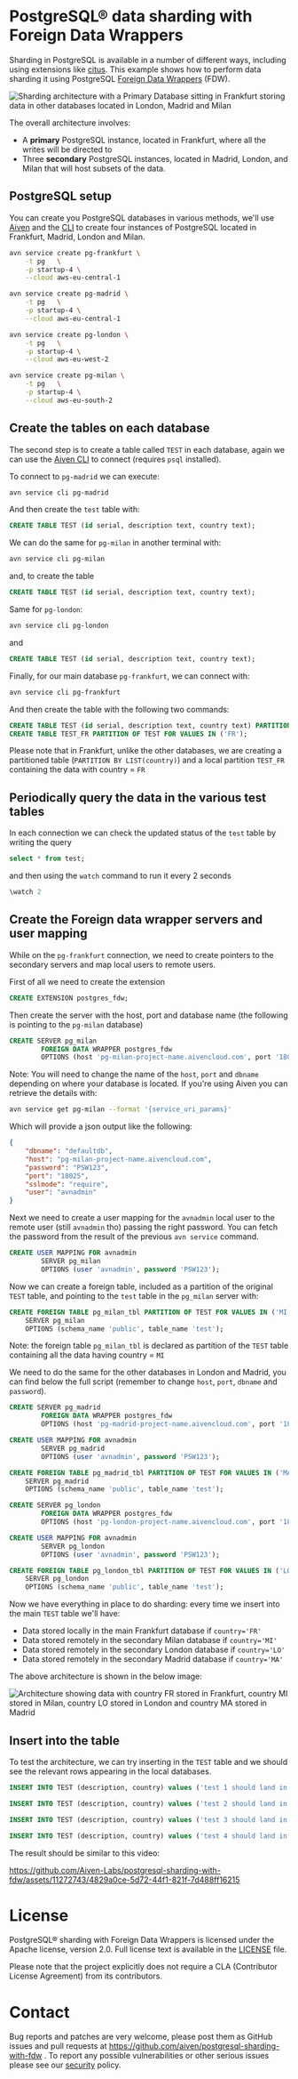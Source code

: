 # PostgreSQL® data sharding with Foreign Data Wrappers

Sharding in PostgreSQL is available in a number of different ways, including using extensions like [citus](https://github.com/citusdata/citus). This example shows how to perform data sharding it using PostgreSQL [Foreign Data Wrappers](https://www.postgresql.org/docs/current/postgres-fdw.html) (FDW).

![Sharding architecture with a Primary Database sitting in Frankfurt storing data in other databases located in London, Madrid and Milan](img/sharding_architecture.png)

The overall architecture involves:
* A **primary** PostgreSQL instance, located in Frankfurt, where all the writes will be directed to
* Three **secondary** PostgreSQL instances, located in Madrid, London, and Milan that will host subsets of the data.


## PostgreSQL setup 

You can create you PostgreSQL databases in various methods, we'll use [Aiven](https://go.aiven.io/francesco-signup) and the [CLI](https://docs.aiven.io/docs/tools/cli) to create four instances of PostgreSQL located in Frankfurt, Madrid, London and Milan. 

```bash
avn service create pg-frankfurt \
    -t pg   \
    -p startup-4 \
    --cloud aws-eu-central-1

avn service create pg-madrid \
    -t pg   \
    -p startup-4 \
    --cloud aws-eu-central-1

avn service create pg-london \
    -t pg   \
    -p startup-4 \
    --cloud aws-eu-west-2

avn service create pg-milan \
    -t pg   \
    -p startup-4 \
    --cloud aws-eu-south-2
```
## Create the tables on each database

The second step is to create a table called `TEST` in each database, again we can use the [Aiven CLI](https://docs.aiven.io/docs/tools/cli) to connect (requires `psql` installed).


To connect to `pg-madrid` we can execute:

```bash
avn service cli pg-madrid
```

And then create the `test` table with:

```sql
CREATE TABLE TEST (id serial, description text, country text);
```
We can do the same for `pg-milan` in another terminal with:

```bash
avn service cli pg-milan
```
and, to create the table

```sql
CREATE TABLE TEST (id serial, description text, country text);
```

Same for `pg-london`:

```bash
avn service cli pg-london
```

and

```sql
CREATE TABLE TEST (id serial, description text, country text);
```

Finally, for our main database `pg-frankfurt`, we can connect with:

```bash
avn service cli pg-frankfurt
```

And then create the table with the following two commands:

```sql
CREATE TABLE TEST (id serial, description text, country text) PARTITION BY LIST(country);
CREATE TABLE TEST_FR PARTITION OF TEST FOR VALUES IN ('FR');
```

Please note that in Frankfurt, unlike the other databases, we are creating a partitioned table (`PARTITION BY LIST(country)`) and a local partition `TEST_FR` containing the data with country = `FR`

## Periodically query the data in the various test tables

In each connection we can check the updated status of the  `test` table by writing the query

```sql
select * from test;
```

and then using the `watch` command to run it every 2 seconds

```sql
\watch 2
```

## Create the Foreign data wrapper servers and user mapping

While on the `pg-frankfurt` connection, we need to create pointers to the secondary servers and map local users to remote users.

First of all we need to create the extension

```sql
CREATE EXTENSION postgres_fdw;
```

Then create the server with the host, port and database name (the following is pointing to the `pg-milan` database)

```sql
CREATE SERVER pg_milan
        FOREIGN DATA WRAPPER postgres_fdw
        OPTIONS (host 'pg-milan-project-name.aivencloud.com', port '18025', dbname 'defaultdb');
```

Note: You will need to change the name of the `host`, `port` and `dbname` depending on where your database is located. If you're using Aiven you can retrieve the details with:

```bash
avn service get pg-milan --format '{service_uri_params}'
```

Which will provide a json output like the following:

```json
{
    "dbname": "defaultdb", 
    "host": "pg-milan-project-name.aivencloud.com", 
    "password": "PSW123", 
    "port": "18025", 
    "sslmode": "require", 
    "user": "avnadmin"
}
```

Next we need to create a user mapping for the `avnadmin` local user to the remote user (still `avnadmin` tho) passing the right password. You can fetch the password from the result of the previous `avn service` command.

```sql
CREATE USER MAPPING FOR avnadmin
        SERVER pg_milan
        OPTIONS (user 'avnadmin', password 'PSW123');
```

Now we can create a foreign table, included as a partition of the original `TEST` table, and pointing to the `test` table in the `pg_milan` server with:

```sql
CREATE FOREIGN TABLE pg_milan_tbl PARTITION OF TEST FOR VALUES IN ('MI')
    SERVER pg_milan
    OPTIONS (schema_name 'public', table_name 'test');
```

Note: the foreign table `pg_milan_tbl` is declared as partition of the `TEST` table containing all the data having country = `MI`

We need to do the same for the other databases in London and Madrid, you can find below the full script (remember to change `host`, `port`, `dbname` and `password`).

```sql
CREATE SERVER pg_madrid
        FOREIGN DATA WRAPPER postgres_fdw
        OPTIONS (host 'pg-madrid-project-name.aivencloud.com', port '18025', dbname 'defaultdb');

CREATE USER MAPPING FOR avnadmin
        SERVER pg_madrid
        OPTIONS (user 'avnadmin', password 'PSW123');

CREATE FOREIGN TABLE pg_madrid_tbl PARTITION OF TEST FOR VALUES IN ('MA')
    SERVER pg_madrid
    OPTIONS (schema_name 'public', table_name 'test');

CREATE SERVER pg_london
        FOREIGN DATA WRAPPER postgres_fdw
        OPTIONS (host 'pg-london-project-name.aivencloud.com', port '18025', dbname 'defaultdb');

CREATE USER MAPPING FOR avnadmin
        SERVER pg_london
        OPTIONS (user 'avnadmin', password 'PSW123');

CREATE FOREIGN TABLE pg_london_tbl PARTITION OF TEST FOR VALUES IN ('LO')
    SERVER pg_london
    OPTIONS (schema_name 'public', table_name 'test');
```

Now we have everything in place to do sharding: every time we insert into the main `TEST` table we'll have:
* Data stored locally in the main Frankfurt database if `country='FR'`
* Data stored remotely in the secondary Milan database if `country='MI'`
* Data stored remotely in the secondary London database if `country='LO'`
* Data stored remotely in the secondary Madrid database if `country='MA'`

The above architecture is shown in the below image:

![Architecture showing data with country FR stored in Frankfurt, country MI stored in Milan, country LO stored in London and country MA stored in Madrid](img/country_filters.png)

## Insert into the table

To test the architecture, we can try inserting in the `TEST` table and we should see the relevant rows appearing in the local databases.

```sql
INSERT INTO TEST (description, country) values ('test 1 should land in Frankfurt', 'FR');
```

```sql
INSERT INTO TEST (description, country) values ('test 2 should land in Madrid', 'MA');
```

```sql
INSERT INTO TEST (description, country) values ('test 3 should land in Milan', 'MI');
```


```sql
INSERT INTO TEST (description, country) values ('test 4 should land in London', 'LO');
```

The result should be similar to this video:



https://github.com/Aiven-Labs/postgresql-sharding-with-fdw/assets/11272743/4829a0ce-5d72-44f1-821f-7d488ff16215



License
============
PostgreSQL® sharding with Foreign Data Wrappers is licensed under the Apache license, version 2.0. Full license text is available in the [LICENSE](LICENSE) file.

Please note that the project explicitly does not require a CLA (Contributor License Agreement) from its contributors.

Contact
============
Bug reports and patches are very welcome, please post them as GitHub issues and pull requests at https://github.com/aiven/postgresql-sharding-with-fdw . 
To report any possible vulnerabilities or other serious issues please see our [security](SECURITY.md) policy.
